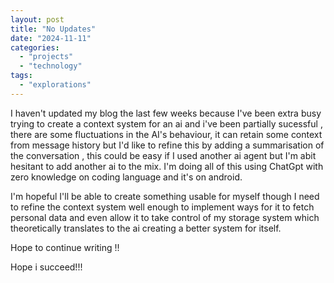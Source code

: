 ```yaml
---
layout: post
title: "No Updates"
date: "2024-11-11"
categories: 
  - "projects"
  - "technology"
tags: 
  - "explorations"
---
```


I haven't updated my blog the last few weeks because I've been extra busy trying to create a context system for an ai and i've been partially sucessful , there are some fluctuations in the AI's behaviour, it can retain some context from message history but I'd like to refine this by adding a summarisation of the conversation , this could be easy if I used another ai agent but I'm abit hesitant to add another ai to the mix. I'm doing all of this using ChatGpt with zero knowledge on coding language and it's on android.

I'm hopeful I'll be able to create something usable for myself though I need to refine the context system well enough to implement ways for it to fetch personal data and even allow it to take control of my storage system which theoretically translates to the ai creating a better system for itself.

Hope to continue writing !!

Hope i succeed!!!
